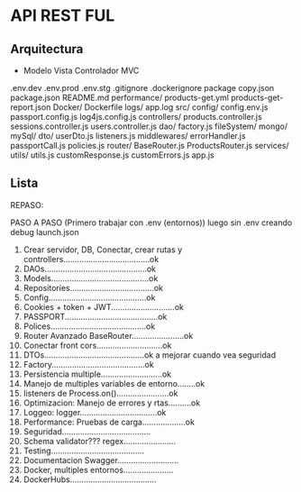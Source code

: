 # API REST FUL

## Arquitectura

- Modelo Vista Controlador MVC

.env.dev
.env.prod
.env.stg
.gitignore
.dockerignore
package copy.json
package.json
README.md
performance/
   products-get.yml
   products-get-report.json
Docker/
   Dockerfile
logs/
   app.log
src/
    config/
        config.env.js
        passport.config.js
        log4js.config.js
    controllers/
        products.controller.js
        sessions.controller.js
        users.controller.js
    dao/
        factory.js
        fileSystem/
        mongo/
        mySql/
    dto/
        userDto.js
    listeners.js
    middlewares/
        errorHandler.js
        passportCall.js
        policies.js
    router/
        BaseRouter.js
        ProductsRouter.js
    services/
    utils/
        utils.js
        customResponse.js
        customErrors.js
    app.js

## Lista

REPASO:

PASO A PASO (Primero trabajar con .env (entornos)) luego sin .env creando debug launch.json

1. Crear servidor, DB, Conectar, crear rutas y
   controllers......................................ok
2. DAOs.............................................ok
3. Models...........................................ok
4. Repositories.....................................ok
5. Config...........................................ok
6. Cookies + token + JWT............................ok
7. PASSPORT.........................................ok
8. Polices..........................................ok
9. Router Avanzado BaseRouter.......................ok
10. Conectar front cors.............................ok
11. DTOs............................................ok   a mejorar cuando vea seguridad
12. Factory.........................................ok
13. Persistencia multiple...........................ok
14. Manejo de multiples variables de entorno........ok
15. listeners de Process.on().......................ok
16. Optimizacion: Manejo de errores y rtas..........ok
17. Loggeo: logger..................................ok
18. Performance: Pruebas de carga...................ok
19. Seguridad.......................................
20. Schema validator??? regex.......................
21. Testing.........................................
22. Documentacion Swagger...........................
23. Docker, multiples entornos......................
24. DockerHubs......................................
